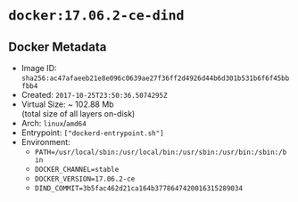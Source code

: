 # `docker:17.06.2-ce-dind`

## Docker Metadata

- Image ID: `sha256:ac47afaeeb21e8e096c0639ae27f36ff2d4926d44b6d301b531b6f6f45bbfbb4`
- Created: `2017-10-25T23:50:36.5074295Z`
- Virtual Size: ~ 102.88 Mb  
  (total size of all layers on-disk)
- Arch: `linux`/`amd64`
- Entrypoint: `["dockerd-entrypoint.sh"]`
- Environment:
  - `PATH=/usr/local/sbin:/usr/local/bin:/usr/sbin:/usr/bin:/sbin:/bin`
  - `DOCKER_CHANNEL=stable`
  - `DOCKER_VERSION=17.06.2-ce`
  - `DIND_COMMIT=3b5fac462d21ca164b3778647420016315289034`
